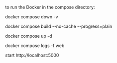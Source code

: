 to run the Docker in the compose directory:

docker compose down -v

docker compose build --no-cache --progress=plain

docker compose up -d

docker compose logs -f web

start http://localhost:5000  
